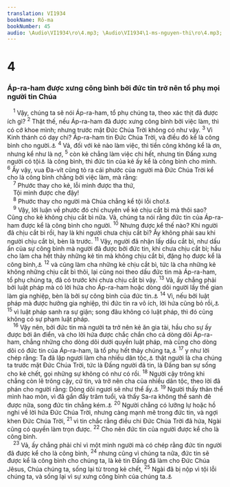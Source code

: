```yaml
---
translation: VI1934
bookName: Rô-ma 
bookNumber: 45
audio: \Audio\VI1934\ro\4.mp3; \Audio\VI1934\1-ms-nguyen-thi\ro\4.mp3; \Audio\VI1934\2-ms-david-dong\ro\4.mp3
---
```


<div class="title"><h1>4</h1><h3>Áp-ra-ham được xưng công bình bởi đức tin trở nên tổ phụ mọi người tin Chúa</h3></div>
<span class="verse ro_4_1"> <sup>1</sup> Vậy, chúng ta sẽ nói Áp-ra-ham, tổ phụ chúng ta, theo xác thịt đã được ích gì? </span>
<span class="verse ro_4_2"><sup>2</sup> Thật thế, nếu Áp-ra-ham đã được xưng công bình bởi việc làm, thì có cớ khoe mình; nhưng trước mặt Đức Chúa Trời không có như vậy. </span>
<span class="verse ro_4_3"><sup>3</sup> Vì Kinh thánh có dạy chi? Áp-ra-ham tin Đức Chúa Trời, và điều đó kể là công bình cho người.<a data-toggle="tooltip" data-placement="bottom" title="Sa 15:6; Ga 3:6">⚓</a></span>
<span class="verse ro_4_4"><sup>4</sup> Vả, đối với kẻ nào làm việc, thì tiền công không kể là ơn, nhưng kể như là nợ, </span>
<span class="verse ro_4_5"><sup>5</sup> còn kẻ chẳng làm việc chi hết, nhưng tin Đấng xưng người có tội<a data-toggle="tooltip" data-placement="bottom" title="Nt: kẻ bất kính, vô đạo">⚓</a> là công bình, thì đức tin của kẻ ấy kể là công bình cho mình. </span>
<span class="verse ro_4_6"><sup>6</sup> Ấy vậy, vua Đa-vít cũng tỏ ra cái phước của người mà Đức Chúa Trời kể cho là công bình chẳng bởi việc làm, mà rằng: <br/></span>
<span class="verse ro_4_7"> <sup>7</sup> Phước thay cho kẻ, lỗi mình được tha thứ, <br/> Tội mình được che đậy! <br/></span>
<span class="verse ro_4_8"> <sup>8</sup> Phước thay cho người mà Chúa chẳng kể tội lỗi cho!<a data-toggle="tooltip" data-placement="bottom" title="Thi 32:1-2">⚓</a><br/></span>
<span class="verse ro_4_9"> <sup>9</sup> Vậy, lời luận về phước đó chỉ chuyên về kẻ chịu cắt bì mà thôi sao? Cũng cho kẻ không chịu cắt bì nữa. Vả, chúng ta nói rằng đức tin của Áp-ra-ham được kể là công bình cho người. </span>
<span class="verse ro_4_10"><sup>10</sup> Nhưng được kể thế nào? Khi người đã chịu cắt bì rồi, hay là khi người chưa chịu cắt bì? Ấy không phải sau khi người chịu cắt bì, bèn là trước. </span>
<span class="verse ro_4_11"><sup>11</sup> Vậy, người đã nhận lấy dấu cắt bì, như dấu ấn của sự công bình mà người đã được bởi đức tin, khi chưa chịu cắt bì; hầu cho làm cha hết thảy những kẻ tin mà không chịu cắt bì, đặng họ được kể là công bình,<a data-toggle="tooltip" data-placement="bottom" title="Sa 17:10">⚓</a></span>
<span class="verse ro_4_12"><sup>12</sup> và cũng làm cha những kẻ chịu cắt bì, tức là cha những kẻ không những chịu cắt bì thôi, lại cũng noi theo dấu đức tin mà Áp-ra-ham, tổ phụ chúng ta, đã có trước khi chưa chịu cắt bì vậy. </span>
<span class="verse ro_4_13"><sup>13</sup> Vả, ấy chẳng phải bởi luật pháp mà có lời hứa cho Áp-ra-ham hoặc dòng dõi người lấy thế gian làm gia nghiệp, bèn là bởi sự công bình của đức tin.<a data-toggle="tooltip" data-placement="bottom" title="Sa 17:4-6; 22:17-18; Ga 3:29">⚓</a></span>
<span class="verse ro_4_14"><sup>14</sup> Vì, nếu bởi luật pháp mà được hưởng gia nghiệp, thì đức tin ra vô ích, lời hứa cũng bỏ rồi,<a data-toggle="tooltip" data-placement="bottom" title="Ga 3:18">⚓</a></span>
<span class="verse ro_4_15"><sup>15</sup> vì luật pháp sanh ra sự giận; song đâu không có luật pháp, thì đó cũng không có sự phạm luật pháp. <br/></span>
<span class="verse ro_4_16"> <sup>16</sup> Vậy nên, bởi đức tin mà người ta trở nên kẻ ăn gia tài, hầu cho sự ấy được bởi ân điển, và cho lời hứa được chắc chắn cho cả dòng dõi Áp-ra-ham, chẳng những cho dòng dõi dưới quyền luật pháp, mà cũng cho dòng dõi có đức tin của Áp-ra-ham, là tổ phụ hết thảy chúng ta,<a data-toggle="tooltip" data-placement="bottom" title="Ga 3:7">⚓</a></span>
<span class="verse ro_4_17"><sup>17</sup> y như lời chép rằng: Ta đã lập ngươi làm cha nhiều dân tộc,<a data-toggle="tooltip" data-placement="bottom" title="Sa 17:5">⚓</a> thật người là cha chúng ta trước mặt Đức Chúa Trời, tức là Đấng người đã tin, là Đấng ban sự sống cho kẻ chết, gọi những sự không có như có rồi. </span>
<span class="verse ro_4_18"><sup>18</sup> Người cậy trông khi chẳng còn lẽ trông cậy, cứ tin, và trở nên cha của nhiều dân tộc, theo lời đã phán cho người rằng: Dòng dõi ngươi sẽ như thể ấy.<a data-toggle="tooltip" data-placement="bottom" title="Sa 15:5">⚓</a></span>
<span class="verse ro_4_19"><sup>19</sup> Người thấy thân thể mình hao mòn, vì đã gần đầy trăm tuổi, và thấy Sa-ra không thể sanh đẻ được nữa, song đức tin chẳng kém.<a data-toggle="tooltip" data-placement="bottom" title="Sa 17:17">⚓</a></span>
<span class="verse ro_4_20"><sup>20</sup> Người chẳng có lưỡng lự hoặc hồ nghi về lời hứa Đức Chúa Trời, nhưng càng mạnh mẽ trong đức tin, và ngợi khen Đức Chúa Trời, </span>
<span class="verse ro_4_21"><sup>21</sup> vì tin chắc rằng điều chi Đức Chúa Trời đã hứa, Ngài cũng có quyền làm trọn được. </span>
<span class="verse ro_4_22"><sup>22</sup> Cho nên đức tin của người được kể cho là công bình. <br/></span>
<span class="verse ro_4_23"> <sup>23</sup> Vả, ấy chẳng phải chỉ vì một mình người mà có chép rằng đức tin người đã được kể cho là công bình, </span>
<span class="verse ro_4_24"><sup>24</sup> nhưng cũng vì chúng ta nữa, đức tin sẽ được kể là công bình cho chúng ta, là kẻ tin Đấng đã làm cho Đức Chúa Jêsus, Chúa chúng ta, sống lại từ trong kẻ chết, </span>
<span class="verse ro_4_25"><sup>25</sup> Ngài đã bị nộp vì tội lỗi chúng ta, và sống lại vì sự xưng công bình của chúng ta.<a data-toggle="tooltip" data-placement="bottom" title="Es 53:4-5">⚓</a><br/></span>
